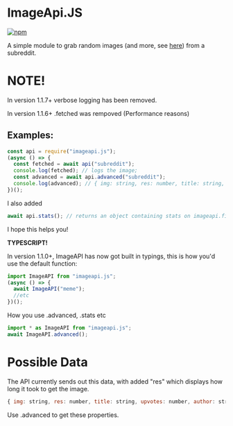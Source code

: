 # ImageApi.JS

[![npm](https://img.shields.io/npm/dt/imageapi.js.svg?style=for-the-badge)](https://npmjs.com/package/imageapi.js)

A simple module to grab random images (and more, see [here](/#possible-data)) from a subreddit.

# NOTE!

In version 1.1.7+ verbose logging has been removed.

In version 1.1.6+ .fetched was rempoved (Performance reasons)

## Examples:

```js
const api = require("imageapi.js");
(async () => {
  const fetched = await api("subreddit");
  console.log(fetched); // logs the image;
  const advanced = await api.advanced("subreddit");
  console.log(advanced); // { img: string, res: number, title: string, upvotes: number, author: string, upvoteRatio: number, comments: number, downvotes: number };
})();
```

I also added

```js
await api.stats(); // returns an object containing stats on imageapi.fionn.cc (async)
```

I hope this helps you!

**TYPESCRIPT!**

In version 1.1.0+, ImageAPI has now got built in typings, this is how you'd use the default function:

```ts
import ImageAPI from "imageapi.js";
(async () => {
  await ImageAPI("meme");
  //etc
})();
```

How you use .advanced, .stats etc

```ts
import * as ImageAPI from "imageapi.js";
await ImageAPI.advanced();
```

# Possible Data

The API currently sends out this data, with added "res" which displays how long it took to get the image.

```js
{ img: string, res: number, title: string, upvotes: number, author: string, upvoteRatio: number, comments: number, downvotes: number };
```

Use .advanced to get these properties.